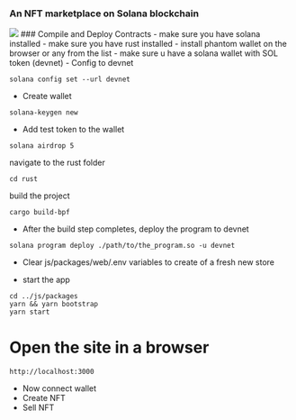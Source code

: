 ### An NFT marketplace on Solana blockchain
<img src="https://img.shields.io/badge/Solana-NFT-lightgrey">
### Compile and Deploy Contracts
- make sure you have solana installed
- make sure you have rust installed
- install phantom wallet on the browser or any from the list
- make sure u have a solana wallet with SOL token (devnet)
- Config to devnet

```
solana config set --url devnet
```
- Create wallet
```
solana-keygen new
```
- Add test token to the wallet

```
solana airdrop 5
```
navigate to the rust folder
```
cd rust
```
build the project
```
cargo build-bpf
```
- After the build step completes, deploy the program to devnet
```
solana program deploy ./path/to/the_program.so -u devnet
```
- Clear js/packages/web/.env variables to create of a fresh new store

- start the app
```
cd ../js/packages
yarn && yarn bootstrap
yarn start
```

# Open the site in a browser 

```
http://localhost:3000
```
- Now connect wallet
- Create NFT
- Sell NFT
